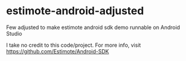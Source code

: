 estimote-android-adjusted
=========================

Few adjusted to make estimote android sdk demo runnable on Android Studio

I take no credit to this code/project.
For more info, visit https://github.com/Estimote/Android-SDK